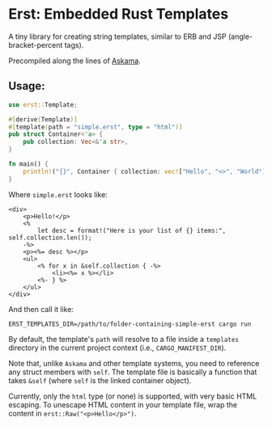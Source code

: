# Erst: Embedded Rust Templates

A tiny library for creating string templates, similar to ERB and JSP (angle-bracket-percent tags).

Precompiled along the lines of [Askama](https://github.com/djc/askama).

## Usage:

```rust
use erst::Template;

#[derive(Template)]
#[template(path = "simple.erst", type = "html")]
pub struct Container<'a> {
    pub collection: Vec<&'a str>,
}

fn main() {
    println!("{}", Container { collection: vec!["Hello", "<>", "World"] });
}
```

Where `simple.erst` looks like:

```erb
<div>
    <p>Hello!</p>
    <%
        let desc = format!("Here is your list of {} items:", self.collection.len());
    -%>
    <p><%= desc %></p>
    <ul>
        <% for x in &self.collection { -%>
            <li><%= x %></li>      
        <%- } %>
    </ul>
</div>
```

And then call it like:

    ERST_TEMPLATES_DIR=/path/to/folder-containing-simple-erst cargo run

By default, the template's `path` will resolve to a file inside a `templates` directory in the current project context (i.e., `CARGO_MANIFEST_DIR`).

Note that, unlike `Askama` and other template systems, you need to reference any struct members with `self`. The template file is basically a function that takes `&self` (where `self` is the linked container object).

Currently, only the `html` type (or none) is supported, with very basic HTML escaping. To unescape HTML content in your template file, wrap the content in `erst::Raw("<p>Hello</p>")`.